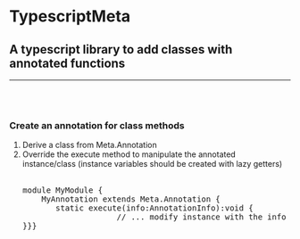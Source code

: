 <h1>TypescriptMeta</h1>
<h2>A typescript library to add classes with annotated functions</h2>
<hr>
<br>
<br>
<h3>Create an annotation for class methods</h3>
<ol>
<li>Derive a class from Meta.Annotation</li>
<li>Override the execute method to manipulate the annotated instance/class (instance variables should be created with lazy getters)</li>
<br>
<pre>
module MyModule {
    MyAnnotation extends Meta.Annotation {
       static execute(info:AnnotationInfo):void {
                    // ... modify instance with the info
}}}
</pre>
